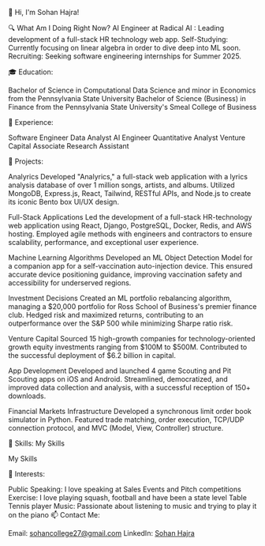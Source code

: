 👋 Hi, I'm Sohan Hajra!

🔍 What Am I Doing Right Now?
AI Engineer at Radical AI : Leading development of a full-stack HR technology web app.
Self-Studying: Currently focusing on linear algebra in order to dive deep into ML soon.
Recruiting: Seeking software engineering internships for Summer 2025.

🎓 Education:

Bachelor of Science in Computational Data Science and minor in Economics from the Pennsylvania State University
Bachelor of Science (Business) in Finance from the Pennsylvania State University's Smeal College of Business

💼 Experience:

Software Engineer
Data Analyst
AI Engineer
Quantitative Analyst
Venture Capital Associate
Research Assistant

🚀 Projects:

Analyrics Developed "Analyrics," a full-stack web application with a lyrics analysis database of over 1 million songs, artists, and albums. Utilized MongoDB, Express.js, React, Tailwind, RESTful APIs, and Node.js to create its iconic Bento box UI/UX design.

Full-Stack Applications Led the development of a full-stack HR-technology web application using React, Django, PostgreSQL, Docker, Redis, and AWS hosting. Employed agile methods with engineers and contractors to ensure scalability, performance, and exceptional user experience.

Machine Learning Algorithms Developed an ML Object Detection Model for a companion app for a self-vaccination auto-injection device. This ensured accurate device positioning guidance, improving vaccination safety and accessibility for underserved regions.

Investment Decisions Created an ML portfolio rebalancing algorithm, managing a $20,000 portfolio for Ross School of Business's premier finance club. Hedged risk and maximized returns, contributing to an outperformance over the S&P 500 while minimizing Sharpe ratio risk.

Venture Capital Sourced 15 high-growth companies for technology-oriented growth equity investments ranging from $100M to $500M. Contributed to the successful deployment of $6.2 billion in capital.

App Development Developed and launched 4 game Scouting and Pit Scouting apps on iOS and Android. Streamlined, democratized, and improved data collection and analysis, with a successful reception of 150+ downloads.

Financial Markets Infrastructure Developed a synchronous limit order book simulator in Python. Featured trade matching, order execution, TCP/UDP connection protocol, and MVC (Model, View, Controller) structure.

🔧 Skills:
My Skills

My Skills

🌱 Interests:

Public Speaking: I love speaking at Sales Events and Pitch competitions
Exercise: I love playing squash, football and have been a state level Table Tennis player
Music: Passionate about listening to music and trying to play it on the piano
📫 Contact Me:

Email: [sohancollege27@gmail.com](mailto:sohancollege27@gmail.com)
LinkedIn: [Sohan Hajra](https://www.linkedin.com/in/sohan-hajra-a8b496290/)

